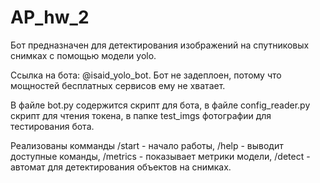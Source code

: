 # AP_hw_2

Бот предназначен для детектирования изображений на спутниковых снимках с помощью модели yolo.

Ссылка на бота: @isaid_yolo_bot. Бот не задеплоен, потому что мощностей бесплатных сервисов ему не хватает.

В файле bot.py содержится скрипт для бота, в файле config_reader.py скрипт для чтения токена, в папке test_imgs фотографии для тестирования бота.

Реализованы комманды /start - начало работы, /help - выводит доступные команды, /metrics - показывает метрики модели, /detect - автомат для детектирования объектов на снимках.
